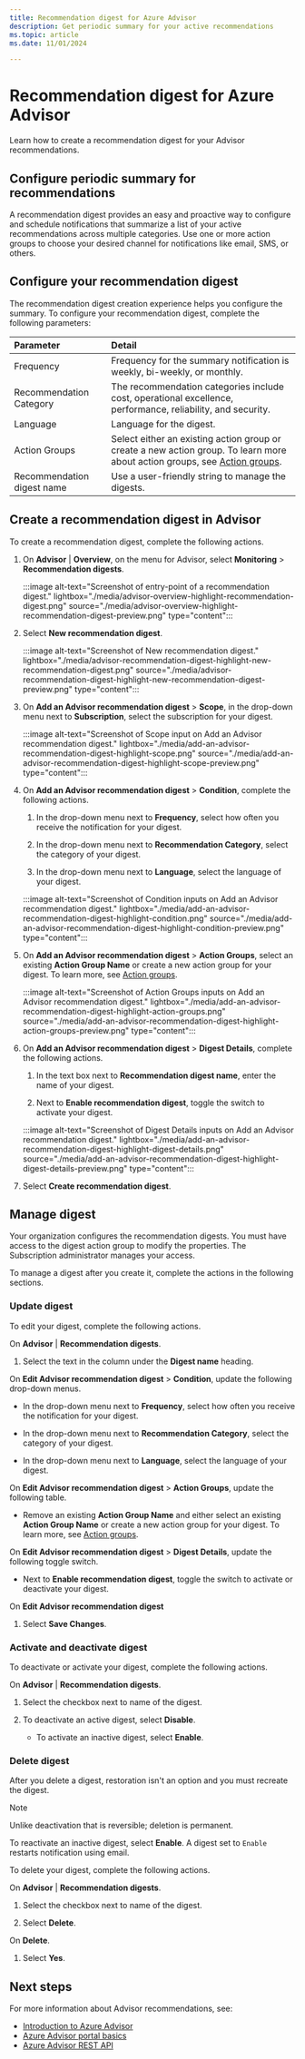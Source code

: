 ```yaml
---
title: Recommendation digest for Azure Advisor
description: Get periodic summary for your active recommendations
ms.topic: article
ms.date: 11/01/2024

---
```


# Recommendation digest for Azure Advisor

Learn how to create a recommendation digest for your Advisor recommendations.

## Configure periodic summary for recommendations

A recommendation digest provides an easy and proactive way to configure and schedule notifications that summarize a list of your active recommendations across multiple categories. Use one or more action groups to choose your desired channel for notifications like email, SMS, or others.

## Configure your recommendation digest

The recommendation digest creation experience helps you configure the summary. To configure your recommendation digest, complete the following parameters:

| Parameter                  | Detail                                                                                                                                                                 |
|:---------------------------|:-----------------------------------------------------------------------------------------------------------------------------------------------------------------------|
| Frequency                  | Frequency for the summary notification is weekly, bi-weekly, or monthly.                                                                                               |
| Recommendation Category    | The recommendation categories include cost, operational excellence, performance, reliability, and security.                                                      |
| Language                   | Language for the digest.                                                                                                                                               |
| Action Groups              | Select either an existing action group or create a new action group. To learn more about action groups, see [Action groups](../azure-monitor/alerts/action-groups.md). |
| Recommendation digest name | Use a user-friendly string to manage the digests.                                                                                                    |

## Create a recommendation digest in Advisor

To create a recommendation digest, complete the following actions.

1. On **Advisor** | **Overview**, on the menu for Advisor, select **Monitoring** > **Recommendation digests**.

    :::image alt-text="Screenshot of entry-point of a recommendation digest." lightbox="./media/advisor-overview-highlight-recommendation-digest.png" source="./media/advisor-overview-highlight-recommendation-digest-preview.png" type="content":::

1. Select **New recommendation digest**.

    :::image alt-text="Screenshot of New recommendation digest." lightbox="./media/advisor-recommendation-digest-highlight-new-recommendation-digest.png" source="./media/advisor-recommendation-digest-highlight-new-recommendation-digest-preview.png" type="content":::

1. On **Add an Advisor recommendation digest** > **Scope**, in the drop-down menu next to **Subscription**, select the subscription for your digest.

    :::image alt-text="Screenshot of Scope input on Add an Advisor recommendation digest." lightbox="./media/add-an-advisor-recommendation-digest-highlight-scope.png" source="./media/add-an-advisor-recommendation-digest-highlight-scope-preview.png" type="content":::

1. On **Add an Advisor recommendation digest** > **Condition**, complete the following actions.

    1. In the drop-down menu next to **Frequency**, select how often you receive the notification for your digest.

    1. In the drop-down menu next to **Recommendation Category**, select the category of your digest.

    1. In the drop-down menu next to **Language**, select the language of your digest.

    :::image alt-text="Screenshot of Condition inputs on Add an Advisor recommendation digest." lightbox="./media/add-an-advisor-recommendation-digest-highlight-condition.png" source="./media/add-an-advisor-recommendation-digest-highlight-condition-preview.png" type="content":::

1. On **Add an Advisor recommendation digest** >  **Action Groups**, select an existing **Action Group Name** or create a new action group for your digest. To learn more, see [Action groups](../azure-monitor/alerts/action-groups.md).

    :::image alt-text="Screenshot of Action Groups inputs on Add an Advisor recommendation digest." lightbox="./media/add-an-advisor-recommendation-digest-highlight-action-groups.png" source="./media/add-an-advisor-recommendation-digest-highlight-action-groups-preview.png" type="content":::

1. On **Add an Advisor recommendation digest** > **Digest Details**, complete the following actions.

    1. In the text box next to **Recommendation digest name**, enter the name of your digest.

    1. Next to **Enable recommendation digest**, toggle the switch to activate your digest.

    :::image alt-text="Screenshot of Digest Details inputs on Add an Advisor recommendation digest." lightbox="./media/add-an-advisor-recommendation-digest-highlight-digest-details.png" source="./media/add-an-advisor-recommendation-digest-highlight-digest-details-preview.png" type="content":::

1. Select **Create recommendation digest**.

## Manage digest

Your organization configures the recommendation digests. You must have access to the digest action group to modify the properties. The Subscription administrator manages your access.

To manage a digest after you create it, complete the actions in the following sections.

### Update digest

To edit your digest, complete the following actions.

On **Advisor** | **Recommendation digests**.

1.  Select the text in the column under the **Digest name** heading.

On **Edit Advisor recommendation digest** > **Condition**, update the following drop-down menus.

*   In the drop-down menu next to **Frequency**, select how often you receive the notification for your digest.

*   In the drop-down menu next to **Recommendation Category**, select the category of your digest.

*   In the drop-down menu next to **Language**, select the language of your digest.

On **Edit Advisor recommendation digest** >  **Action Groups**, update the following table.

*   Remove an existing **Action Group Name** and either select an existing **Action Group Name** or create a new action group for your digest. To learn more, see [Action groups](/azure/azure-monitor/alerts/action-groups).

On **Edit Advisor recommendation digest** > **Digest Details**, update the following toggle switch.

*   Next to **Enable recommendation digest**, toggle the switch to activate or deactivate your digest.

On **Edit Advisor recommendation digest**

1.  Select **Save Changes**.

### Activate and deactivate digest

To deactivate or activate your digest, complete the following actions.

On **Advisor** | **Recommendation digests**.

1.  Select the checkbox next to name of the digest.

1.  To deactivate an active digest, select **Disable**.

    *   To activate an inactive digest, select **Enable**.

### Delete digest

After you delete a digest, restoration isn't an option and you must recreate the digest.

> [!NOTE]
> Unlike deactivation that is reversible; deletion is permanent.
>
> To reactivate an inactive digest, select **Enable**. A digest set to `Enable` restarts notification using email.

To delete your digest, complete the following actions.

On **Advisor** | **Recommendation digests**.

1.  Select the checkbox next to name of the digest.

1.  Select **Delete**.

On **Delete**.

1.  Select **Yes**.

## Next steps

For more information about Advisor recommendations, see:

* [Introduction to Azure Advisor](./advisor-overview.md)
* [Azure Advisor portal basics](./advisor-get-started.md)
* [Azure Advisor REST API](/rest/api/advisor)

